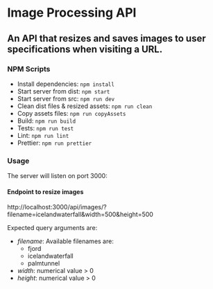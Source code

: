 # Image Processing API

## An API that resizes and saves images to user specifications when visiting a URL.

### NPM Scripts
- Install dependencies: ```npm install```
- Start server from dist: ```npm start```
- Start server from src: ```npm run dev```
- Clean dist files & resized assets: ```npm run clean```
- Copy assets files: ```npm run copyAssets```
- Build: ```npm run build```
- Tests: ```npm run test```
- Lint: ```npm run lint```
- Prettier: ```npm run prettier```

### Usage
The server will listen on port 3000:

#### Endpoint to resize images
http://localhost:3000/api/images/?filename=icelandwaterfall&width=500&height=500

Expected query arguments are:
- _filename_: Available filenames are:
  - fjord
  - icelandwaterfall
  - palmtunnel
- _width_: numerical value > 0
- _height_: numerical value > 0
